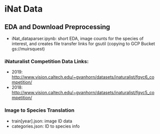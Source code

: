 # iNat Data 
## EDA and Download Preprocessing

- iNat_dataparser.ipynb: short EDA, image counts for the species of interest, 
and creates file transfer links for gsutil (copying to GCP Bucket gs://muirsquest)

### iNaturalist Competition Data Links: 
- 2019: http://www.vision.caltech.edu/~gvanhorn/datasets/inaturalist/fgvc6_competition/
- 2018: http://www.vision.caltech.edu/~gvanhorn/datasets/inaturalist/fgvc5_competition/

### Image to Species Translation
- train[year].json: image ID data
- categories.json: ID to species info
